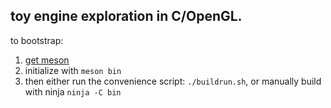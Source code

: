 ## toy engine exploration in C/OpenGL.

to bootstrap:

1. [get meson](https://mesonbuild.com/Getting-meson.html)
2. initialize with `meson bin`
3. then either run the convenience script: `./buildrun.sh`, or manually build with ninja `ninja -C bin`